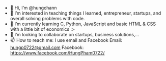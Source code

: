 - 👋 Hi, I’m @hungchann
- 👀 I’m interested in teaching things I learned, entrepreneur, startups, and overall solving problems with code.
- 🌱 I’m currently learning C, Python, JavaScript and basic HTML & CSS with a little bit of economics :>
- 💞️ I’m looking to collaborate on startups, business solutions,...
- 📫 How to reach me: I use email and Facebook
Email: hungp0722@gmail.com
Facebook: https://www.facebook.com/HungPham0722/
<!---
hungchann/hungchann is a ✨ special ✨ repository because its `README.md` (this file) appears on your GitHub profile.
You can click the Preview link to take a look at your changes.
--->
